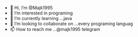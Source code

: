 - 👋 Hi, I’m @Majk1995
- 👀 I’m interested in programing
- 🌱 I’m currently learning ...java
- 💞️ I’m looking to collaborate on ...every programing languag
- 📫 How to reach me ...@majk1995 telegram

<!---
Majk1995/Majk1995 is a ✨ special ✨ repository because its `README.md` (this file) appears on your GitHub profile.
You can click the Preview link to take a look at your changes.
--->
